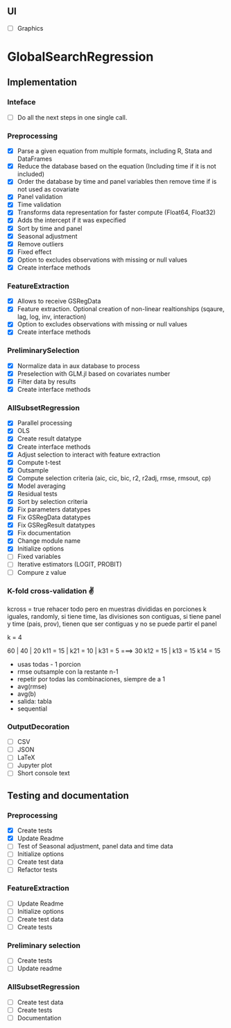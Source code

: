 ## UI
 - [ ] Graphics

# GlobalSearchRegression

## Implementation

### Inteface
 - [ ] Do all the next steps in one single call.

### Preprocessing
 - [X] Parse a given equation from multiple formats, including R, Stata and DataFrames
 - [X] Reduce the database based on the equation (Including time if it is not included)
 - [X] Order the database by time and panel variables then remove time if is not used as covariate
 - [X] Panel validation
 - [X] Time validation
 - [X] Transforms data representation for faster compute (Float64, Float32)
 - [X] Adds the intercept if it was expecified
 - [X] Sort by time and panel
 - [X] Seasonal adjustment
 - [X] Remove outliers
 - [X] Fixed effect
 - [X] Option to excludes observations with missing or null values
 - [X] Create interface methods

### FeatureExtraction
 - [X] Allows to receive GSRegData
 - [X] Feature extraction. Optional creation of non-linear realtionships (sqaure, lag, log, inv, interaction)
 - [X] Option to excludes observations with missing or null values
 - [X] Create interface methods

### PreliminarySelection
 - [X] Normalize data in aux database to process
 - [X] Preselection with GLM.jl based on covariates number
 - [X] Filter data by results
 - [X] Create interface methods

### AllSubsetRegression
 - [X] Parallel processing
 - [X] OLS
 - [X] Create result datatype
 - [X] Create interface methods
 - [X] Adjust selection to interact with feature extraction
 - [X] Compute t-test
 - [X] Outsample
 - [X] Compute selection criteria (aic, cic, bic, r2, r2adj, rmse, rmsout, cp)
 - [X] Model averaging
 - [X] Residual tests
 - [X] Sort by selection criteria
 - [X] Fix parameters datatypes
 - [X] Fix GSRegData datatypes
 - [X] Fix GSRegResult datatypes
 - [X] Fix documentation
 - [X] Change module name
 - [X] Initialize options
 - [ ] Fixed variables
 - [ ] Iterative estimators (LOGIT, PROBIT)
 - [ ] Compure z value

### K-fold cross-validation ✌
 kcross = true
 rehacer todo pero en muestras divididas en porciones k iguales, randomly, si tiene time, las divisiones son contiguas, 
 si tiene panel y time (pais, prov), tienen que ser contiguas y no se puede partir el panel 

k = 4

60       | 40       | 20
k11 = 15 | k21 = 10 | k31 = 5   ===> 30 
k12 = 15 | 
k13 = 15
k14 = 15

  - usas todas - 1 porcion
  - rmse outsample con la restante n-1
  - repetir por todas las combinaciones, siempre de a 1
  - avg(rmse)
  - avg(b)
  - salida: tabla
  - sequential

### OutputDecoration
 - [ ] CSV
 - [ ] JSON
 - [ ] LaTeX
 - [ ] Jupyter plot
 - [ ] Short console text

## Testing and documentation

### Preprocessing
 - [X] Create tests
 - [X] Update Readme
 - [ ] Test of Seasonal adjustment, panel data and time data
 - [ ] Initialize options
 - [ ] Create test data
 - [ ] Refactor tests

### FeatureExtraction
 - [ ] Update Readme
 - [ ] Initialize options
 - [ ] Create test data
 - [ ] Create tests

### Preliminary selection
 - [ ] Create tests
 - [ ] Update readme

### AllSubsetRegression
 - [ ] Create test data
 - [ ] Create tests
 - [ ] Documentation
